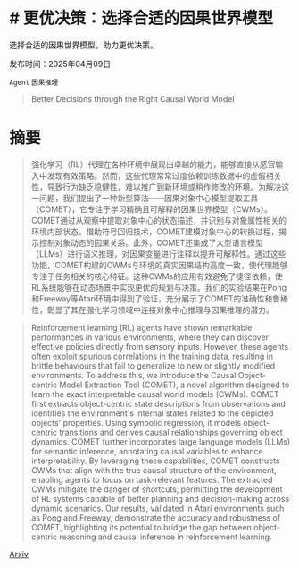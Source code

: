 # # 更优决策：选择合适的因果世界模型
选择合适的因果世界模型，助力更优决策。

发布时间：2025年04月09日

`Agent` `因果推理`

> Better Decisions through the Right Causal World Model

# 摘要

> 强化学习（RL）代理在各种环境中展现出卓越的能力，能够直接从感官输入中发现有效策略。然而，这些代理常常过度依赖训练数据中的虚假相关性，导致行为缺乏稳健性，难以推广到新环境或稍作修改的环境。为解决这一问题，我们提出了一种新型算法——因果对象中心模型提取工具（COMET），它专注于学习精确且可解释的因果世界模型（CWMs）。COMET通过从观察中提取对象中心的状态描述，并识别与对象属性相关的环境内部状态。借助符号回归技术，COMET建模对象中心的转换过程，揭示控制对象动态的因果关系。此外，COMET还集成了大型语言模型（LLMs）进行语义推理，对因果变量进行注释以提升可解释性。通过这些功能，COMET构建的CWMs与环境的真实因果结构高度一致，使代理能够专注于任务相关的核心特征。这种CWMs的应用有效避免了捷径依赖，使RL系统能够在动态场景中实现更优的规划与决策。我们的实验结果在Pong和Freeway等Atari环境中得到了验证，充分展示了COMET的准确性和鲁棒性，彰显了其在强化学习领域中连接对象中心推理与因果推理的潜力。

> Reinforcement learning (RL) agents have shown remarkable performances in various environments, where they can discover effective policies directly from sensory inputs. However, these agents often exploit spurious correlations in the training data, resulting in brittle behaviours that fail to generalize to new or slightly modified environments. To address this, we introduce the Causal Object-centric Model Extraction Tool (COMET), a novel algorithm designed to learn the exact interpretable causal world models (CWMs). COMET first extracts object-centric state descriptions from observations and identifies the environment's internal states related to the depicted objects' properties. Using symbolic regression, it models object-centric transitions and derives causal relationships governing object dynamics. COMET further incorporates large language models (LLMs) for semantic inference, annotating causal variables to enhance interpretability.
  By leveraging these capabilities, COMET constructs CWMs that align with the true causal structure of the environment, enabling agents to focus on task-relevant features. The extracted CWMs mitigate the danger of shortcuts, permitting the development of RL systems capable of better planning and decision-making across dynamic scenarios. Our results, validated in Atari environments such as Pong and Freeway, demonstrate the accuracy and robustness of COMET, highlighting its potential to bridge the gap between object-centric reasoning and causal inference in reinforcement learning.

[Arxiv](https://arxiv.org/abs/2504.07257)
